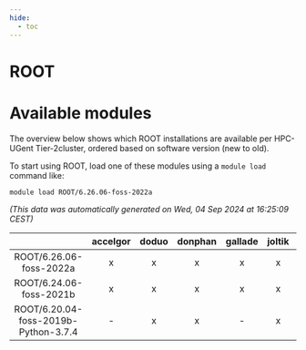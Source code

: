```yaml
---
hide:
  - toc
---
```


ROOT
====

# Available modules


The overview below shows which ROOT installations are available per HPC-UGent Tier-2cluster, ordered based on software version (new to old).

To start using ROOT, load one of these modules using a `module load` command like:

```shell
module load ROOT/6.26.06-foss-2022a
```

*(This data was automatically generated on Wed, 04 Sep 2024 at 16:25:09 CEST)*  

| |accelgor|doduo|donphan|gallade|joltik|shinx|skitty|
| :---: | :---: | :---: | :---: | :---: | :---: | :---: | :---: |
|ROOT/6.26.06-foss-2022a|x|x|x|x|x|-|x|
|ROOT/6.24.06-foss-2021b|x|x|x|x|x|-|x|
|ROOT/6.20.04-foss-2019b-Python-3.7.4|-|x|x|-|x|-|x|
